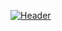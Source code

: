 [![Header](https://github.com/lumenpearson/lumenpearson/blob/main/assets/header.png)](https://github.com/lumenpearson/)
